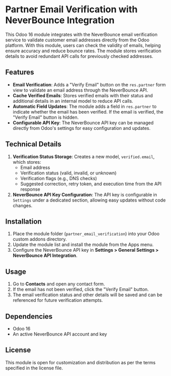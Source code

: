 # Partner Email Verification with NeverBounce Integration

This Odoo 16 module integrates with the NeverBounce email verification service to validate customer email addresses directly from the Odoo platform. With this module, users can check the validity of emails, helping ensure accuracy and reduce bounce rates. The module stores verification details to avoid redundant API calls for previously checked addresses.

## Features

- **Email Verification**: Adds a "Verify Email" button on the `res.partner` form view to validate an email address through the NeverBounce API.
- **Cache Verified Emails**: Stores verified emails with their status and additional details in an internal model to reduce API calls.
- **Automatic Field Updates**: The module adds a field in `res.partner` to indicate whether the email has been verified. If the email is verified, the "Verify Email" button is hidden.
- **Configurable API Key**: The NeverBounce API key can be managed directly from Odoo's settings for easy configuration and updates.

## Technical Details

1. **Verification Status Storage**: Creates a new model, `verified.email`, which stores:
   - Email address
   - Verification status (valid, invalid, or unknown)
   - Verification flags (e.g., DNS checks)
   - Suggested correction, retry token, and execution time from the API response
2. **NeverBounce API Key Configuration**: The API key is configurable in `Settings` under a dedicated section, allowing easy updates without code changes.

## Installation

1. Place the module folder (`partner_email_verification`) into your Odoo custom addons directory.
2. Update the module list and install the module from the Apps menu.
3. Configure the NeverBounce API key in **Settings > General Settings > NeverBounce API Integration**.

## Usage

1. Go to **Contacts** and open any contact form.
2. If the email has not been verified, click the "Verify Email" button.
3. The email verification status and other details will be saved and can be referenced for future verification attempts.

## Dependencies

- Odoo 16
- An active NeverBounce API account and key

## License

This module is open for customization and distribution as per the terms specified in the license file.
